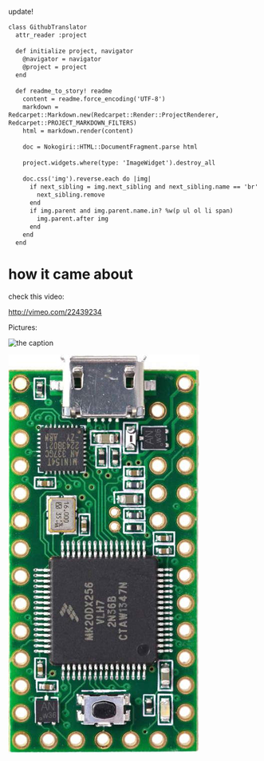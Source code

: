 update!

```
class GithubTranslator
  attr_reader :project

  def initialize project, navigator
    @navigator = navigator
    @project = project
  end

  def readme_to_story! readme
    content = readme.force_encoding('UTF-8')
    markdown = Redcarpet::Markdown.new(Redcarpet::Render::ProjectRenderer, Redcarpet::PROJECT_MARKDOWN_FILTERS)
    html = markdown.render(content)

    doc = Nokogiri::HTML::DocumentFragment.parse html

    project.widgets.where(type: 'ImageWidget').destroy_all

    doc.css('img').reverse.each do |img|
      if next_sibling = img.next_sibling and next_sibling.name == 'br'
        next_sibling.remove
      end
      if img.parent and img.parent.name.in? %w(p ul ol li span)
        img.parent.after img
      end
    end
  end
```

# how it came about

check this video:

http://vimeo.com/22439234

Pictures:

<!--![the caption](https://hackster.imgix.net/uploads/image/file/41981/Ubidots_test_setup.jpg?w=1280&h=960&fit=clip&s=dc0053641464672cfcee0745d325474d)-->

<!--![the caption](https://hackster.imgix.net/uploads/image/file/41972/Ubidots_SPARK_current_draw_mA_scale.PNG?w=1280&h=960&fit=clip&s=9686f57a91b3da3355cf07dcd49c200e)-->
![the caption](https://hackster.imgix.net/uploads/image/file/41977/Ubidots_Wireshark_IPv6_transaction.PNG?w=1280&h=960&fit=clip&s=f46238c5fc08901b1405c1fe3e415a7a)

![the caption](./files/story/teensy31.jpg)
